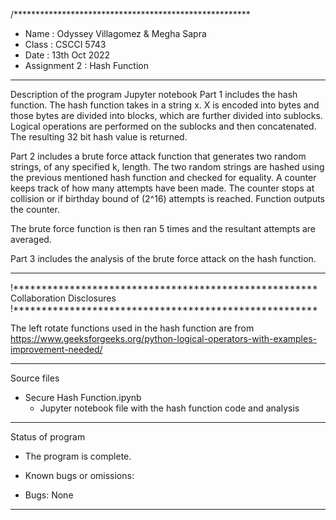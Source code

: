 /******************************************************
*  Name      : Odyssey Villagomez & Megha Sapra
*  Class     :  CSCCI 5743
*  Date  :  13th Oct 2022
*  Assignment 2 : Hash Function

*******************************************************
Description of the program
Jupyter notebook 
Part 1 includes the hash function. The hash function 
takes in a string x. X is encoded into bytes and 
those bytes are divided into blocks, which are further
divided into sublocks. Logical operations are performed
on the sublocks and then concatenated. The resulting
32 bit hash value is returned. 

Part 2 includes a brute force attack function that 
generates two random strings, of any specified k, length. 
The two random strings are hashed using the previous 
mentioned hash function and checked for equality. 
A counter keeps track of how many attempts have been made. 
The counter stops at collision or if birthday bound of 
(2^16) attempts is reached. Function outputs the counter.

The brute force function is then ran 5 times and the 
resultant attempts are averaged. 

Part 3 includes the analysis of the brute force 
attack on the hash function. 
*******************************************************

!******************************************************
Collaboration Disclosures
!******************************************************

The left rotate functions used in the hash function are from  
https://www.geeksforgeeks.org/python-logical-operators-with-examples-improvement-needed/

*******************************************************
Source files
- Secure Hash Function.ipynb
  - Jupyter notebook file with the hash function code
  and analysis 
*******************************************************

Status of program
- The program is complete. 

- Known bugs or omissions: 
- Bugs: None
*******************************************************
 

	
